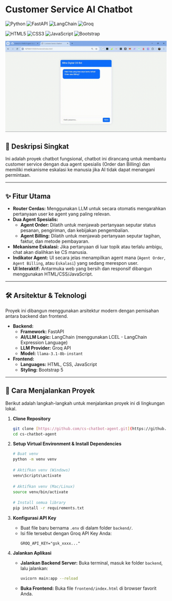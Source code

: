 # Customer Service AI Chatbot

![Python](https://img.shields.io/badge/Python-3.11-3776AB?style=for-the-badge&logo=python&logoColor=white)
![FastAPI](https://img.shields.io/badge/FastAPI-0.100.0-009688?style=for-the-badge&logo=fastapi&logoColor=white)
![LangChain](https://img.shields.io/badge/LangChain-Powered-f29f05?style=for-the-badge&logo=langchain&logoColor=white)
![Groq](https://img.shields.io/badge/Groq-LLM_API-5A45FF?style=for-the-badge&logo=groq&logoColor=white)

![HTML5](https://img.shields.io/badge/HTML5-E34F26?style=for-the-badge&logo=html5&logoColor=white)
![CSS3](https://img.shields.io/badge/CSS3-1572B6?style=for-the-badge&logo=css3&logoColor=white)
![JavaScript](https://img.shields.io/badge/JavaScript-F7DF1E?style=for-the-badge&logo=javascript&logoColor=black)
![Bootstrap](https://img.shields.io/badge/Bootstrap-5.3-7952B3?style=for-the-badge&logo=bootstrap&logoColor=white)

![CS Chatbot Agent Demmo](./assets/cs-chatbot-agent-demo.gif)

## 📝 Deskripsi Singkat

Ini adalah proyek chatbot fungsional, chatbot ini dirancang untuk membantu customer service dengan dua agent spesialis (Order dan Billing) dan memiliki mekanisme eskalasi ke manusia jika AI tidak dapat menangani permintaan.

---

## ✨ Fitur Utama

-   **Router Cerdas:** Menggunakan LLM untuk secara otomatis mengarahkan pertanyaan user ke agent yang paling relevan.
-   **Dua Agent Spesialis:**
    -   **Agent Order:** Dilatih untuk menjawab pertanyaan seputar status pesanan, pengiriman, dan kebijakan pengembalian.
    -   **Agent Billing:** Dilatih untuk menjawab pertanyaan seputar tagihan, faktur, dan metode pembayaran.
-   **Mekanisme Eskalasi:** Jika pertanyaan di luar topik atau terlalu ambigu, chat akan dialihkan ke CS manusia.
-   **Indikator Agent:** UI secara jelas menampilkan agent mana (`Agent Order`, `Agent Billing`, atau `Eskalasi`) yang sedang merespon user.
-   **UI Interaktif:** Antarmuka web yang bersih dan responsif dibangun menggunakan HTML/CSS/JavaScript.

---

## 🛠️ Arsitektur & Teknologi

Proyek ini dibangun menggunakan arsitektur modern dengan pemisahan antara backend dan frontend.

-   **Backend:**
    -   **Framework:** FastAPI
    -   **AI/LLM Logic:** LangChain (menggunakan LCEL - LangChain Expression Language)
    -   **LLM Provider:** Groq API
    -   **Model:** `llama-3.1-8b-instant`
-   **Frontend:**
    -   **Languages:** HTML, CSS, JavaScript
    -   **Styling:** Bootstrap 5

---

## 🚀 Cara Menjalankan Proyek

Berikut adalah langkah-langkah untuk menjalankan proyek ini di lingkungan lokal.

1.  **Clone Repository**
    ```bash
    git clone [https://github.com/cs-chatbot-agent.git](https://github.com/rizanss/cs-chatbot-agent.git)
    cd cs-chatbot-agent
    ```

2.  **Setup Virtual Environment & Install Dependencies**
    ```bash
    # Buat venv
    python -m venv venv

    # Aktifkan venv (Windows)
    venv\Scripts\activate

    # Aktifkan venv (Mac/Linux)
    source venv/bin/activate

    # Install semua library
    pip install -r requirements.txt
    ```

3.  **Konfigurasi API Key**
    -   Buat file baru bernama `.env` di dalam folder `backend/`.
    -   Isi file tersebut dengan Groq API Key Anda:
        ```
        GROQ_API_KEY="gsk_xxxx..."
        ```

4.  **Jalankan Aplikasi**
    -   **Jalankan Backend Server:** Buka terminal, masuk ke folder `backend`, lalu jalankan:
        ```bash
        uvicorn main:app --reload
        ```
    -   **Buka Frontend:** Buka file `frontend/index.html` di browser favorit Anda.
